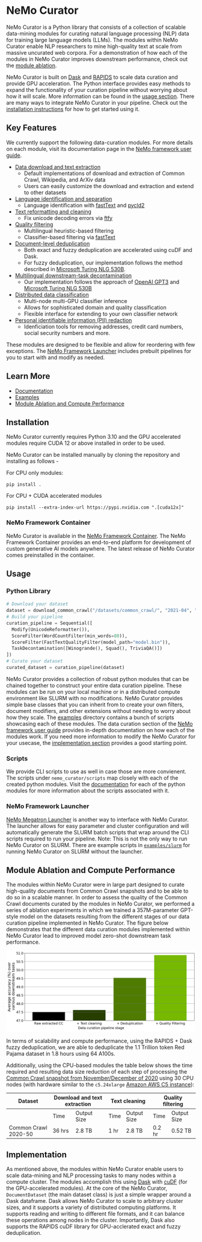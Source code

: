 # NeMo Curator

NeMo Curator is a Python library that consists of a collection of scalable data-mining modules for curating natural language processing (NLP) data for training large language models (LLMs). The modules within NeMo Curator enable NLP researchers to mine high-quality text at scale from massive uncurated web corpora. For a demonstration of how each of the modules in NeMo Curator improves downstream performance, check out the [module ablation](#module-ablation).

NeMo Curator is built on [Dask](https://www.dask.org/) and [RAPIDS](https://developer.nvidia.com/rapids) to scale data curation and provide GPU acceleration. The Python interface provides easy methods to expand the functionality of your curation pipeline without worrying about how it will scale. More information can be found in the [usage section](#usage). There are many ways to integrate NeMo Curator in your pipeline. Check out the [installation instructions](#installation) for how to get started using it.

## Key Features
We currently support the following data-curation modules. For more details on each module, visit its documentation page in the [NeMo framework user guide](https://docs.nvidia.com/nemo-framework/user-guide/latest/datacuration/index.html).
 - [Data download and text extraction](docs/user-guide/Download.rst)
   - Default implementations of download and extraction of Common Crawl, Wikipedia, and ArXiv data
   - Users can easily customize the download and extraction and extend to other datasets
 - [Language identification and separation](docs/user-guide/LanguageIdentificationUnicodeFormatting.rst)
   - Language identification with [fastText](https://fasttext.cc/docs/en/language-identification.html) and [pycld2](https://pypi.org/project/pycld2/)
 - [Text reformatting and cleaning](docs/user-guide/LanguageIdentificationUnicodeFormatting.rst)
   - Fix unicode decoding errors via [ftfy](https://ftfy.readthedocs.io/en/latest/)
 - [Quality filtering](docs/user-guide/QualityFiltering.rst)
   - Multilingual heuristic-based filtering
   - Classifier-based filtering via [fastText](https://fasttext.cc/)
 - [Document-level deduplication](docs/user-guide/GpuDeduplication.rst)
   - Both exact and fuzzy deduplication are accelerated using cuDF and Dask.
   - For fuzzy deduplication, our implementation follows the method described in [Microsoft Turing NLG 530B](https://arxiv.org/abs/2201.11990).
  - [Multilingual downstream-task decontamination](docs/user-guide/TaskDecontamination.rst)
    -  Our implementation follows the approach of [OpenAI GPT3](https://arxiv.org/pdf/2005.14165.pdf) and [Microsoft Turing NLG 530B](https://arxiv.org/abs/2201.11990)
  - [Distributed data classification](docs/user-guide/DistributedDataClassification.rst)
    - Multi-node multi-GPU classifier inference
    - Allows for sophisticated domain and quality classification
    - Flexible interface for extending to your own classifier network
  - [Personal identifiable information (PII) redaction](docs/user-guide/PersonalIdentifiableInformationIdentificationAndRemoval.rst)
    - Idenficiation tools for removing addresses, credit card numbers, social security numbers and more.

These modules are designed to be flexible and allow for reordering with few exceptions. The [NeMo Framework Launcher](https://github.com/NVIDIA/NeMo-Megatron-Launcher) includes prebuilt pipelines for you to start with and modify as needed.

## Learn More
- [Documentation](docs/)
- [Examples](examples/)
- [Module Ablation and Compute Performance](#module-ablation-and-compute-performance)

## Installation

NeMo Curator currently requires Python 3.10 and the GPU accelerated modules require CUDA 12 or above installed in order to be used.

NeMo Curator can be installed manually by cloning the repository and installing as follows -

For CPU only modules:
```
pip install .
```

For CPU + CUDA accelerated modules
```
pip install --extra-index-url https://pypi.nvidia.com ".[cuda12x]"
```

### NeMo Framework Container

NeMo Curator is available in the [NeMo Framework Container](https://catalog.ngc.nvidia.com/orgs/nvidia/containers/nemo). The NeMo Framework Container provides an end-to-end platform for development of custom generative AI models anywhere. The latest release of NeMo Curator comes preinstalled in the container.

## Usage

### Python Library

```Python
# Download your dataset
dataset = download_common_crawl("/datasets/common_crawl/", "2021-04", "2021-10", url_limit=10)
# Build your pipeline
curation_pipeline = Sequential([
  Modify(UnicodeReformatter()),
  ScoreFilter(WordCountFilter(min_words=80)),
  ScoreFilter(FastTextQualityFilter(model_path="model.bin")),
  TaskDecontamination([Winogrande(), Squad(), TriviaQA()])
])
# Curate your dataset
curated_dataset = curation_pipeline(dataset)
```

NeMo Curator provides a collection of robust python modules that can be chained together to construct your entire data curation pipeline. These modules can be run on your local machine or in a distributed compute environment like SLURM with no modifications. NeMo Curator provides simple base classes that you can inherit from to create your own filters, document modifiers, and other extensions without needing to worry about how they scale. The [examples](examples/) directory contains a bunch of scripts showcasing each of these modules. The data curation section of the [NeMo framework user guide](https://docs.nvidia.com/nemo-framework/user-guide/latest/datacuration/index.html) provides in-depth documentation on how each of the modules work. If you need more information to modify the NeMo Curator for your usecase, the [implementation section](#implementation) provides a good starting point.

### Scripts

We provide CLI scripts to use as well in case those are more convienent. The scripts under `nemo_curator/scripts` map closely with each of the created python modules. Visit the [documentation](docs) for each of the python modules for more information about the scripts associated with it.


### NeMo Framework Launcher
[NeMo Megatron Launcher](https://github.com/NVIDIA/NeMo-Megatron-Launcher) is another way to interface with NeMo Curator. The launcher allows
for easy parameter and cluster configuration and will automatically generate the SLURM batch scripts that wrap around the CLI scripts required to run your pipeline.
Note: This is not the only way to run NeMo Curator on SLURM. There are example scripts in [`examples/slurm`](examples/slurm/) for running NeMo Curator on SLURM without the launcher.

## Module Ablation and Compute Performance

The modules within NeMo Curator were in large part designed to curate high-quality documents from Common Crawl snapshots and to be able to do so
in a scalable manner. In order to assess the quality of the Common Crawl documents curated by the modules in NeMo Curator, we performed a series
of ablation experiments in which we trained a 357M-parameter GPT-style model on the datasets resulting from the different stages of our data curation
pipeline implemented in NeMo Curator. The figure below demonstrates that the different data curation modules implemented within NeMo Curator
lead to improved model zero-shot downstream task performance.

<p align="center">
  <img src="./docs/user-guide/images/zeroshot_ablations.png" alt="drawing" width="700"/>
</p>

In terms of scalability and compute performance, using the RAPIDS + Dask fuzzy deduplication, we are able to deduplicate the 1.1 Trillion token Red Pajama dataset in 1.8 hours using 64 A100s.

Additionally, using the CPU-based modules the table below shows the time required and resulting data size reduction of each step of processing the [Common Crawl snapshot from November/December of 2020](https://commoncrawl.org/2020/12/nov-dec-2020-crawl-archive-now-available/) using 30 CPU nodes (with hardware similar to the `c5.24xlarge` [Amazon AWS C5 instance](https://aws.amazon.com/ec2/instance-types/c5/)):

<table>
  <thead>
    <tr>
      <th style="text-align:center">Dataset </th>
      <th colspan="2"> Download and text extraction</th>
      <th colspan="2">Text cleaning </th>
      <th colspan="2">Quality filtering</th>
    </tr>
  </thead>
  <tbody>
    <tr>
      <td></td>
      <td>Time  </td>
      <td> Output Size </td>
      <td>Time </td>
      <td> Output Size </td>
      <td>Time </td>
      <td> Output Size </td>
    </tr>
    <tr>
      <td>Common Crawl 2020-50</td>
      <td> 36 hrs</td>
      <td>2.8 TB</td>
      <td> 1 hr </td>
      <td> 2.8 TB </td>
      <td> 0.2 hr </td>
      <td> 0.52 TB </td>
    </tr>
  </tbody>
</table>

## Implementation

As mentioned above, the modules within NeMo Curator enable users to scale data-mining and NLP processing tasks to many nodes within a compute cluster.
The modules accomplish this using [Dask](https://www.dask.org/) with [cuDF](https://docs.rapids.ai/api/cudf/nightly/user_guide/10min/) (for the GPU-accelerated modules).
At the core of the NeMo Curator, `DocumentDataset` (the main dataset class) is just a simple wrapper around a Dask dataframe. Dask allows NeMo Curator to scale to arbitrary cluster sizes, and it supports a variety of distributed computing platforms. It supports reading and writing to different file formats, and it can balance these operations among nodes in the cluster. Importantly, Dask also supports the RAPIDS cuDF library for GPU-acclerated exact and fuzzy deduplication.
